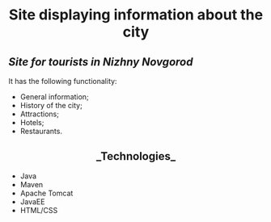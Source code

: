 <h1 align="center">Site displaying information about the city</h1>

## _Site for tourists in Nizhny Novgorod_

It has the following functionality:

- General information;
- History of the city;
- Attractions;
- Hotels;
- Restaurants.


<h2 align="center">_Technologies_</h2>

- Java
- Maven
- Apache Tomcat
- JavaEE
- HTML/CSS
